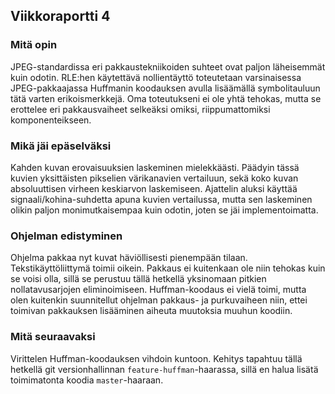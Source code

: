 ## Viikkoraportti 4


### Mitä opin
JPEG-standardissa eri pakkaustekniikoiden suhteet ovat paljon läheisemmät kuin odotin. RLE:hen käytettävä nollientäyttö toteutetaan varsinaisessa JPEG-pakkaajassa Huffmanin koodauksen avulla lisäämällä symbolitauluun tätä varten erikoismerkkejä. Oma toteutukseni ei ole yhtä tehokas, mutta se erottelee eri pakkausvaiheet selkeäksi omiksi, riippumattomiksi komponenteikseen.

### Mikä jäi epäselväksi
Kahden kuvan erovaisuuksien laskeminen mielekkäästi. Päädyin tässä kuvien yksittäisten pikselien värikanavien vertailuun, sekä koko kuvan absoluuttisen virheen keskiarvon laskemiseen. Ajattelin aluksi käyttää signaali/kohina-suhdetta apuna kuvien vertailussa, mutta sen laskeminen olikin paljon monimutkaisempaa kuin odotin, joten se jäi implementoimatta.

### Ohjelman edistyminen
Ohjelma pakkaa nyt kuvat häviöllisesti pienempään tilaan. Tekstikäyttöliittymä toimii oikein. Pakkaus ei kuitenkaan ole niin tehokas kuin se voisi olla, sillä se perustuu tällä hetkellä yksinomaan pitkien nollatavusarjojen eliminoimiseen. Huffman-koodaus ei vielä toimi, mutta olen kuitenkin suunnitellut ohjelman pakkaus- ja purkuvaiheen niin, ettei toimivan pakkauksen lisääminen aiheuta muutoksia muuhun koodiin.

### Mitä seuraavaksi
Virittelen Huffman-koodauksen vihdoin kuntoon. Kehitys tapahtuu tällä hetkellä git versionhallinnan ```feature-huffman```-haarassa, sillä en halua lisätä toimimatonta koodia ```master```-haaraan.

